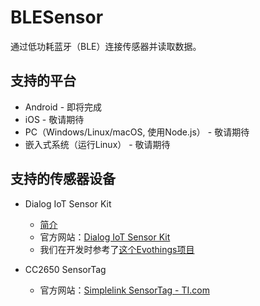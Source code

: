 # BLESensor
通过低功耗蓝牙（BLE）连接传感器并读取数据。

## 支持的平台
* Android - 即将完成
* iOS - 敬请期待
* PC（Windows/Linux/macOS, 使用Node.js） - 敬请期待
* 嵌入式系统（运行Linux） - 敬请期待

## 支持的传感器设备

* Dialog IoT Sensor Kit
  * [简介](doc/DialogIoTSensorKit-zh.md)
  * 官方网站：[Dialog IoT Sensor Kit](http://www.dialog-semiconductor.com/iotsensor)  
  * 我们在开发时参考了[这个Evothings项目](https://evothings.com/dialog-iot-sensor-starter-guide/)

* CC2650 SensorTag
  * 官方网站：[Simplelink SensorTag - TI.com](http://www.ti.com/ww/en/wireless_connectivity/sensortag/index.html)